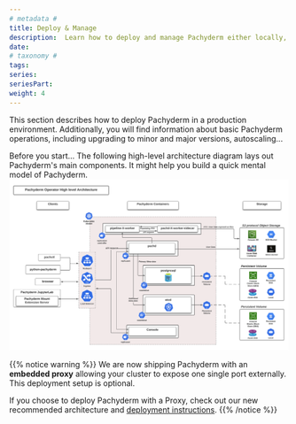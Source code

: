 ```yaml
---
# metadata # 
title: Deploy & Manage
description:  Learn how to deploy and manage Pachyderm either locally, on-prem, or in the cloud.
date: 
# taxonomy #
tags: 
series:
seriesPart:
weight: 4
---
```


This section describes how to deploy Pachyderm in a production environment.
Additionally, you will find information about basic Pachyderm operations,
including upgrading to minor and major versions, autoscaling...

Before you start... The following high-level architecture diagram lays out Pachyderm's main components. It might help you build a quick mental model of Pachyderm.
![Operator High Level Arch](./images/arch_diagram_high_level.svg)

{{% notice warning %}}
We are now shipping Pachyderm with an **embedded proxy** 
allowing your cluster to expose one single port externally. This deployment setup is optional.

If you choose to deploy Pachyderm with a Proxy, check out our new recommended architecture and [deployment instructions](../deploy-manage/deploy/deploy-w-proxy/). 
{{% /notice %}}
 